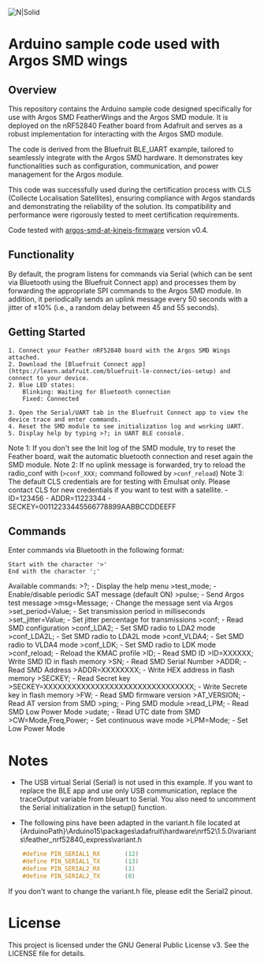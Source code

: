 ![N|Solid](https://arribada.org/wp-content/uploads/2022/01/arribada_web_logo_g.svg)
# Arduino sample code used with Argos SMD wings

## Overview
This repository contains the Arduino sample code designed specifically for use with Argos SMD FeatherWings and the Argos SMD module. It is deployed on the nRF52840 Feather board from Adafruit and serves as a robust implementation for interacting with the Argos SMD module.

The code is derived from the Bluefruit BLE_UART example, tailored to seamlessly integrate with the Argos SMD hardware. It demonstrates key functionalities such as configuration, communication, and power management for the Argos module.

This code was successfully used during the certification process with CLS (Collecte Localisation Satellites), ensuring compliance with Argos standards and demonstrating the reliability of the solution. Its compatibility and performance were rigorously tested to meet certification requirements.

Code tested with [argos-smd-at-kineis-firmware](https://github.com/arribada/argos-smd-at-kineis-firmware) version v0.4.

## Functionality

By default, the program listens for commands via Serial (which can be sent via Bluetooth using the Bluefruit Connect app) and processes them by forwarding the appropriate SPI commands to the Argos SMD module. In addition, it periodically sends an uplink message every 50 seconds with a jitter of ±10% (i.e., a random delay between 45 and 55 seconds).

## Getting Started

    1. Connect your Feather nRF52840 board with the Argos SMD Wings attached.
	2. Download the [Bluefruit Connect app](https://learn.adafruit.com/bluefruit-le-connect/ios-setup) and connect to your device.
    2. Blue LED states:
        Blinking: Waiting for Bluetooth connection
        Fixed: Connected

    3. Open the Serial/UART tab in the Bluefruit Connect app to view the device trace and enter commands.
	4. Reset the SMD module to see initialization log and working UART.
	5. Display help by typing >?; in UART BLE console.
	
Note 1: If you don't see the Init log of the SMD module, try to reset the Feather board, wait the automatic bluetooth connection and reset again the SMD module.
Note 2: If no uplink message is forwarded, try to reload the radio_conf with (`>conf_XXX;` command followed by `>conf_reload`)
Note 3: The default CLS credentials are for testing with Emulsat only. Please contact CLS for new credentials if you want to test with a satellite.
	- ID=123456
	- ADDR=11223344
	- SECKEY=00112233445566778899AABBCCDDEEFF

## Commands

Enter commands via Bluetooth in the following format:

    Start with the character '>'
    End with the character ';'

Available commands:
    >?; - Display the help menu
    >test_mode; - Enable/disable periodic SAT message (default ON)
    >pulse; - Send Argos test message
    >msg=Message; - Change the message sent via Argos
    >set_period=Value; - Set transmission period in milliseconds
    >set_jitter=Value; - Set jitter percentage for transmissions
    >conf; - Read SMD configuration
    >conf_LDA2; - Set SMD radio to LDA2 mode
    >conf_LDA2L; - Set SMD radio to LDA2L mode
    >conf_VLDA4; - Set SMD radio to VLDA4 mode
    >conf_LDK; - Set SMD radio to LDK mode
    >conf_reload; - Reload the KMAC profile
    >ID; - Read SMD ID
	>ID=XXXXXX; Write SMD ID in flash memory
    >SN; - Read SMD Serial Number
    >ADDR; - Read SMD Address
	>ADDR=XXXXXXXX; - Write HEX address in flash memory
	>SECKEY; - Read Secret key
	>SECKEY=XXXXXXXXXXXXXXXXXXXXXXXXXXXXXXXX; - Write Secrete key in flash memory
    >FW; - Read SMD firmware version
    >AT_VERSION; - Read AT version from SMD
    >ping; - Ping SMD module
    >read_LPM; - Read SMD Low Power Mode
    >udate; - Read UTC date from SMD
    >CW=Mode,Freq,Power; - Set continuous wave mode
    >LPM=Mode; - Set Low Power Mode


# Notes

- The USB virtual Serial (Serial) is not used in this example. If you want to replace the BLE app and use only USB communication, replace the traceOutput variable from bleuart to Serial. You also need to uncomment the Serial initialization in the setup() function.

- The following pins have been adapted in the variant.h file located at {ArduinoPath}\Arduino15\packages\adafruit\hardware\nrf52\1.5.0\variants\feather_nrf52840_express\variant.h

```cpp
    #define PIN_SERIAL1_RX       (12)
    #define PIN_SERIAL1_TX       (13)
    #define PIN_SERIAL2_RX       (1)
    #define PIN_SERIAL2_TX       (0)
```
If you don't want to change the variant.h file, please edit the Serial2 pinout.

# License

This project is licensed under the GNU General Public License v3. See the LICENSE file for details.

